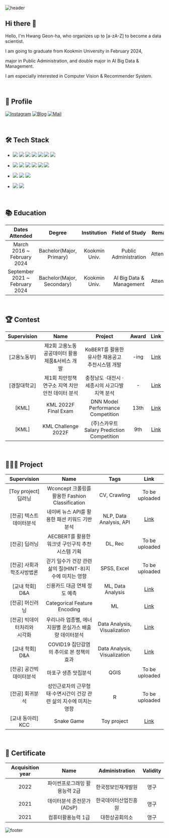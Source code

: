 ![header](https://capsule-render.vercel.app/api?type=waving&color=gradient&customColorList=2&height=250&section=header&text=WELCOME&fontSize=90&desc=%20This%20is%20GeonHa's%20Github!&animation=fadeIn&descSize=20&FontSize=40&descAlign=70&descAlignY=60&fontAlignY=40)



## Hi there 👋

Hello, I'm Hwang Geon-ha, who organizes up to [a-zA-Z] to become a data scientist.

I am going to graduate from Kookmin University in February 2024,

major in Public Administration, and double major in AI Big Data & Management.

I am especially interested in Computer Vision & Recommender System.

<br>

## 📌 Profile
[![Instagram](https://img.shields.io/badge/Instagram-dd2a7b?style=flat-square&logo=Instagram&logoColor=white)](https://instagram.com/9e0na?igshid=MmIzYWVlNDQ5Yg==) 
[![Blog](https://img.shields.io/badge/Velog-339933?style=flat-square&logo=Tistory&logoColor=white)](https://velog.io/@9e0na)
[![Mail](https://img.shields.io/badge/gunha8147@kookmin.ac.kr-02303A?style=flat-square&logo=Gmail&logoColor=white)](gunha8147@kookmin.ac.kr)

<br>


## 🛠 Tech Stack
- <img src="https://img.shields.io/badge/Python-3776AB?style=flat&logo=Python&logoColor=white"/> <img src="https://img.shields.io/badge/Pytorch-EE4C2C?style=flat&logo=Pytorch&logoColor=white"/> <img src="https://img.shields.io/badge/SQL-4479A1?style=flat&logo=MySQL&logoColor=white"/> <img src="https://img.shields.io/badge/Git-F05032?style=flat&logo=Git&logoColor=white"/> <img src="https://img.shields.io/badge/Tableau-E97627?style=flat&logo=Tableau&logoColor=white"/> <img src="https://img.shields.io/badge/R-276DC3?style=flat-square&logo=R&logoColor=white"/> <img src="https://img.shields.io/badge/QGIS-589632?style=flat-square&logo=Qgis&logoColor=white"/>

- <img src="https://img.shields.io/badge/Jupyter-F37626?style=flat-square&logo=Jupyter&logoColor=white"/>  <img src="https://img.shields.io/badge/Anaconda-44A833?style=flat-square&logo=Anaconda&logoColor=white"/> <img src="https://img.shields.io/badge/PyCharm-000000?style=flat-square&logo=PyCharm&logoColor=white"/> <img src="https://img.shields.io/badge/VSCode-007ACC?style=flat-square&logo=Visual Studio Code&logoColor=white"/>  <img src="https://img.shields.io/badge/Google Colab-F9AB00?style=flat-square&logo=Google Colab&logoColor=white"/> <img src="https://img.shields.io/badge/Streamlit-FF4B4B?style=flat-square&logo=Streamlit&logoColor=white"/> 


- <img src="https://img.shields.io/badge/Github-181717?style=flat&logo=Github&logoColor=white"/>  <img src="https://img.shields.io/badge/Slack-4A154B?style=flat&logo=Slack&logoColor=white"/> <img src="https://img.shields.io/badge/Notion-000000?style=flat&logo=Notion&logoColor=white"/>

- <img src="https://img.shields.io/badge/Mac-DD0031?style=flat&logo=Macos&logoColor=white"/> <img src="https://img.shields.io/badge/Window-0078D6?style=flat&logo=Windows&logoColor=white"/> 

<br>


## 📚 Education
|Dates Attended|Degree|Institution|Field of Study|Remarks|
|:---:|:---:|:---:|:---:|:---:|
|March 2016 ~ February 2024|Bachelor(Major, Primary)|Kookmin Univ.| Public Administration|Attending|
|September 2021 ~ <br>February 2024|Bachelor(Major, Secondary)|Kookmin Univ.|AI Big Data & Management|Attending|


<br>


## 🏆 Contest
|Supervision|Name|Project|Award|Link|
|:---:|:---:|:---:|:---:|:---:|
|[고용노동부]|제2회 고용노동 공공데이터 활용 <br>제품&서비스 개발|KoBERT를 활용한 유사한 채용공고 <br>추천시스템 개발|-ing|<a href="https://github.com/ge0nha0/10_Jobs-Recommender_System">Link</a>|
|[경찰대학교]|제1회 치안정책연구소 지역 치안 안전 데이터 분석|충청남도 ⋅대전시 ⋅세종시의 사고다발지역 분석|-|<a href="https://github.com/ge0nha0/Contests/tree/main/%5B%EA%B2%BD%EC%B0%B0%EB%8C%80%ED%95%99%EA%B5%90%20%EC%B9%98%EC%95%88%EC%A0%95%EC%B1%85%EC%97%B0%EA%B5%AC%EC%86%8C%5D%20%EC%A0%9C1%ED%9A%8C%20%EC%A7%80%EC%97%AD%20%EC%B9%98%EC%95%88%20%EC%95%88%EC%A0%84%20%EB%8D%B0%EC%9D%B4%ED%84%B0%20%EB%B6%84%EC%84%9D">Link</a>|
|[KML]|KML 2022F Final Exam | DNN Model Performance Competition|13th|<a href="https://github.com/ge0nha0/Contests/tree/main/%5BKML%5D%20KML%202022F%20Final%20Exam_2022.12">Link</a>|
|[KML]|KML Challenge 2022F |(주)스카우트 Salary Prediction Competition|9th|<a href="https://github.com/ge0nha0/Contests/tree/main/%5BKML%5D%20KML%20Challenge%202022F_2022.11">Link</a>|

<br>

## 👨🏻‍💻 Project
|Supervision|Name|Tags|Link|
|:---:|:---:|:---:|:---:|
|[Toy project] 딥러닝|Wconcept 크롤링를 활용한 Fashion Classification|CV, Crawling|To be uploaded|
|[전공] 텍스트데이터분석|네이버 뉴스 API를 활용한 패션 키워드 기반 분석|NLP, Data Analysis, API|<a href="https://github.com/ge0nha0/Projects/tree/main/%5B%EA%B5%90%EB%82%B4%5D%20%EB%84%A4%EC%9D%B4%EB%B2%84%20%EB%89%B4%EC%8A%A4%20API%EB%A5%BC%20%ED%99%9C%EC%9A%A9%ED%95%9C%20%ED%8C%A8%EC%85%98%20%ED%82%A4%EC%9B%8C%EB%93%9C%20%EA%B8%B0%EB%B0%98%20%EB%B6%84%EC%84%9D%202023.06">Link</a>|
|[전공] 딥러닝|AECBERT를 활용한 워크넷 구인구직 추천시스템 기획|DL, Rec|To be uploaded|
|[전공] 사회과학조사방법론|걷기 일수가 건강 관련 삶의 질(HINT-8)지수에 미치는 영향|SPSS, Excel|To be uploaded|
|[교내 학회] D&A|신용카드 대금 연체 정도 예측|ML, Data Analysis|<a href="https://github.com/ge0nha0/Projects/tree/main/%5B%EA%B5%90%EB%82%B4%5D%20%EC%8B%A0%EC%9A%A9%EC%B9%B4%EB%93%9C%20%EB%8C%80%EA%B8%88%20%EC%97%B0%EC%B2%B4%20%EC%A0%95%EB%8F%84%20%EC%98%88%EC%B8%A1">Link</a>|
|[전공] 머신러닝|Categorical Feature Encoding|ML|<a href="https://github.com/ge0nha0/Projects/tree/main/%5B%EA%B5%90%EB%82%B4%5D%20Categorical%20Feature%20Encoding">Link</a>|
|[전공] 빅데이터처리와<br>시각화|우리나라 업종별, 에너지원별 온실가스 배출량 데이터분석|Data Analysis, Visualization|<a href="https://github.com/ge0nha0/Projects/tree/main/%5B%EA%B5%90%EB%82%B4%5D%20%EC%97%85%EC%A2%85%EB%B3%84%2C%EC%97%90%EB%84%88%EC%A7%80%EC%9B%90%EB%B3%84%20%EC%98%A8%EC%8B%A4%EA%B0%80%EC%8A%A4%20%EB%B0%B0%EC%B6%9C%EB%9F%89%20%EB%8D%B0%EC%9D%B4%ED%84%B0%EB%B6%84%EC%84%9D%202022.06">Link</a>|
|[교내 학회] D&A|COVID19 집단감염의 추이로 본 정책의 효과|Data Analysis, Visualization|<a href="https://github.com/ge0nha0/Projects/tree/main/%5B%EA%B5%90%EB%82%B4%5D%20COVID19%20%E1%84%8C%E1%85%B5%E1%86%B8%E1%84%83%E1%85%A1%E1%86%AB%E1%84%80%E1%85%A1%E1%86%B7%E1%84%8B%E1%85%A7%E1%86%B7%E1%84%8B%E1%85%B4%20%E1%84%8E%E1%85%AE%E1%84%8B%E1%85%B5%E1%84%85%E1%85%A9%20%E1%84%87%E1%85%A9%E1%86%AB%20%E1%84%8C%E1%85%A5%E1%86%BC%E1%84%8E%E1%85%A2%E1%86%A8%E1%84%8B%E1%85%B4%20%E1%84%92%E1%85%AD%E1%84%80%E1%85%AA">Link</a>|
|[전공] 공간빅데이터분석|마포구 생존 맛집분석|QGIS|To be uploaded|
|[전공] 회귀분석|성인근로자의 근무형태·수면시간이 건강 관련 삶의 지수에 미치는 영향|R|To be uploaded|
|[교내 동아리] KCC|Snake Game|Toy project|<a href="https://github.com/ge0nha0/Projects/tree/main/%5B%EA%B5%90%EB%82%B4%5D%20snake%20game">Link</a>|

<br>

## 📝 Certificate
|Acquisition year | Name| Administration|Validity|
|:---:|:---:|:---:|:---:|
|2022|파이썬프로그래밍 활용능력 2급|한국정보인재개발원|영구|
|2021|데이터분석 준전문가(ADsP)|한국데이터산업진흥원|영구|
|2021|컴퓨터활용능력 1급|대한상공회의소|영구|

![footer](https://capsule-render.vercel.app/api?type=waving&color=gradient&customColorList=2&height=150&section=footer)
